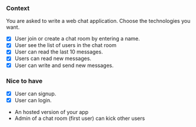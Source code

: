 ### Context

You are asked to write a web chat application. Choose the technologies you want.

- [x] User join or create a chat room by entering a name.
- [x] User see the list of users in the chat room
- [x] User can read the last 10 messages.
- [x] Users can read new messages.
- [x] User can write and send new messages.

### Nice to have

- [x] User can signup.
- [x] User can login.
* An hosted version of your app
* Admin of a chat room (first user) can kick other users
